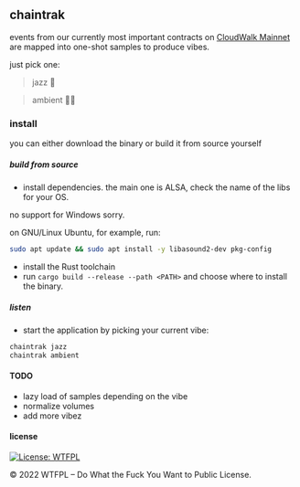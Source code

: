 ## chaintrak

events from our currently most important contracts on [CloudWalk Mainnet](https://explorer.mainnet.cloudwalk.io/) are mapped into one-shot samples to produce vibes.

just pick one:

> jazz 🎷

> ambient 😶‍🌫️


### install
you can either download the binary or build it from source yourself

##### build from source
- install dependencies. the main one is ALSA, check the name of the libs for your OS.

no support for Windows sorry.

on GNU/Linux Ubuntu, for example, run:

``` sh
sudo apt update && sudo apt install -y libasound2-dev pkg-config
```

- install the Rust toolchain
- run `cargo build --release --path <PATH>` and choose where to install the binary.

##### listen
- start the application by picking your current vibe:

``` sh
chaintrak jazz
chaintrak ambient
```

#### TODO
- lazy load of samples depending on the vibe
- normalize volumes 
- add more vibez

#### license
[![License: WTFPL](https://img.shields.io/badge/License-WTFPL-brightgreen.svg)](http://www.wtfpl.net/about/)

© 2022 WTFPL – Do What the Fuck You Want to Public License.
